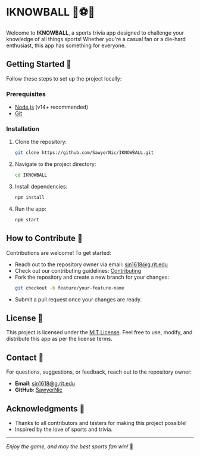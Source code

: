 # IKNOWBALL 🏀⚽🏈

Welcome to **IKNOWBALL**, a sports trivia app designed to challenge your knowledge of all things sports! Whether you're a casual fan or a die-hard enthusiast, this app has something for everyone.

## Getting Started 🏁

Follow these steps to set up the project locally:

### Prerequisites
- [Node.js](https://nodejs.org/) (v14+ recommended)
- [Git](https://git-scm.com/)

### Installation
1. Clone the repository:
   ```bash
   git clone https://github.com/SawyerNic/IKNOWBALL.git
   ```
2. Navigate to the project directory:
   ```bash
   cd IKNOWBALL
   ```
3. Install dependencies:
   ```bash
   npm install
   ```
4. Run the app:
   ```bash
   npm start
   ```

## How to Contribute 🤝

Contributions are welcome! To get started:
- Reach out to the repository owner via email: [sjn1618@g.rit.edu](mailto:sjn1618@g.rit.edu)
- Check out our contributing guidelines: [Contributing](CONTRIBUTING.md)
- Fork the repository and create a new branch for your changes:
  ```bash
  git checkout -b feature/your-feature-name
  ```
- Submit a pull request once your changes are ready.

## License 📜

This project is licensed under the [MIT License](LICENSE). Feel free to use, modify, and distribute this app as per the license terms.

## Contact 📧

For questions, suggestions, or feedback, reach out to the repository owner:
- **Email**: [sjn1618@g.rit.edu](mailto:sjn1618@g.rit.edu)
- **GitHub**: [SawyerNic](https://github.com/SawyerNic)

## Acknowledgments 🙌
- Thanks to all contributors and testers for making this project possible!
- Inspired by the love of sports and trivia.

---
*Enjoy the game, and may the best sports fan win!* 🎉
